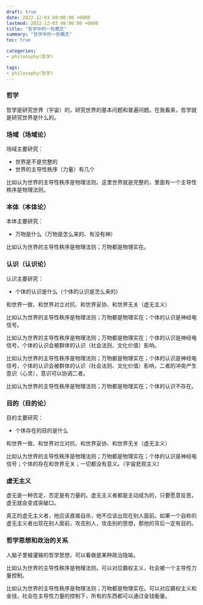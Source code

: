 ```yaml
---
draft: true
date: 2022-12-03 08:00:00 +0800
lastmod: 2022-12-03 08:00:00 +0800
title: "哲学中的一些概念"
summary: "哲学中的一些概念"
toc: true

categories:
- philosophy(哲学)

tags:
- philosophy(哲学)
---
```


### 哲学

哲学是研究世界（宇宙）的，研究世界的基本问题和普遍问题。在我看来，哲学就是研究世界是什么的。

### 场域（场域论）

场域主要研究：

- 世界是不是完整的
- 世界的主导性秩序（力量）有几个

比如认为世界的主导性秩序是物理法则。这里世界就是完整的，里面有一个主导性秩序是物理法则。

### 本体（本体论）

本体主要研究：

- 万物是什么（万物是怎么来的、有没有神）

比如认为世界的主导性秩序是物理法则；万物都是物理实在。

### 认识（认识论）

认识主要研究：

- 个体的认识是什么（个体的认识是怎么来的）

和世界一致、和世界对立对抗、和世界妥协、和世界无关（虚无主义）

比如认为世界的主导性秩序是物理法则；万物都是物理实在；个体的认识是神经电信号。

比如认为世界的主导性秩序是物理法则；万物都是物理实在；个体的认识是神经电信号，个体的认识会被群体的认识（社会法则、文化价值）影响。

比如认为世界的主导性秩序是物理法则；万物都是物理实在；个体的认识是神经电信号，个体的认识会被群体的认识（社会法则、文化价值）影响，二者的冲突产生意识（心灵），意识可以协调二者。

比如认为世界的主导性秩序是物理法则；万物都是物理实在；个体的认识不存在。

### 目的（目的论）

目的主要研究：

- 个体存在的目的是什么

和世界一致、和世界对立对抗、和世界妥协、和世界无关（虚无主义）

比如认为世界的主导性秩序是物理法则；万物都是物理实在；个体的认识是神经电信号；个体的存在和世界无关；一切都没有意义。（宇宙悲观主义）

### 虚无主义

虚无是一种否定，否定是有力量的。虚无主义者都是主动成为的，只要愿意反思，虚无就会变成突破口。

真正的虚无主义者，他应该直接自杀，他不应该出现在别人面前。如果一个自称的虚无主义者出现在别人面前，攻击别人，攻击别的思想，那他的背后一定有目的。

### 哲学思想和政治的关系

人脑子里被灌输的哲学思想，可以看做是某种政治隐喻。

比如认为世界的主导性秩序是物理法则。可以对应霸权主义，社会被一个主导性力量控制。

比如认为世界的主导性秩序是物理法则；万物都是物理实在。可以对应霸权主义和金钱，社会在主导性力量的控制下，所有的东西都可以通过金钱衡量。
